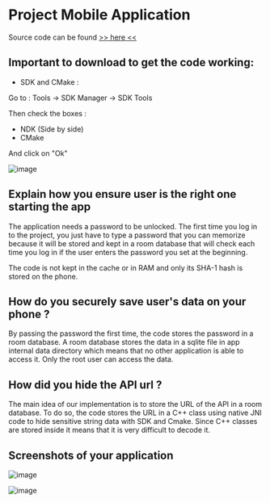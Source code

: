 # Project Mobile Application

Source code can be found [>> here <<](https://github.com/Antoinetest01/Project_Mobile_Application/releases/tag/1.0.0)

## Important to download to get the code working:

- SDK and CMake :

Go to :
Tools -> SDK Manager -> SDK Tools

Then check the boxes : 
- NDK (Side by side)
- CMake  

And click on "Ok"

![image](https://user-images.githubusercontent.com/78219632/110218502-6b0d9080-7eba-11eb-9a28-d147ce6ffe4b.png)

## Explain how you ensure user is the right one starting the app

The application needs a password to be unlocked. The first time you log in to the project, you just have to type a password that you can memorize because it will be stored and kept in a room database that will check each time you log in if the user enters the password you set at the beginning. 

The code is not kept in the cache or in RAM and only its SHA-1 hash is stored on the phone.

## How do you securely save user's data on your phone ?

By passing the password the first time, the code stores the password in a room database. A room database stores the data in a sqlite file in app internal data directory which means that no other application is able to access it. Only the root user can access the data.

## How did you hide the API url ?

The main idea of our implementation is to store the URL of the API in a room database. To do so, the code stores the URL in a C++ class using native JNI code to hide sensitive string data with SDK and Cmake. Since C++ classes are stored inside it means that it is very difficult to decode it. 

## Screenshots of your application

![image](https://user-images.githubusercontent.com/78219632/110247122-e6c71600-7f6a-11eb-892b-fb71d6cbdf9c.png)

![image](https://user-images.githubusercontent.com/78219632/110247125-f0507e00-7f6a-11eb-96cd-2f564b19fa76.png)






